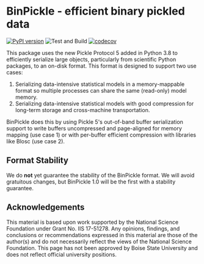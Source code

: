 # BinPickle - efficient binary pickled data

[![PyPI version](https://badge.fury.io/py/binpickle.svg)](https://badge.fury.io/py/binpickle)
![Test and Build](https://github.com/lenskit/binpickle/workflows/Test%20and%20Package/badge.svg)
[![codecov](https://codecov.io/gh/lenskit/binpickle/branch/master/graph/badge.svg)](https://codecov.io/gh/lenskit/binpickle)

This package uses the new Pickle Protocol 5 added in Python 3.8 to efficiently
serialize large objects, particularly from scientific Python packages, to an
on-disk format.  This format is designed to support two use cases:

1.  Serializing data-intensive statistical models in a memory-mappable format so
    multiple processes can share the same (read-only) model memory.
2.  Serializing data-intensive statistical models with good compression for long-term
    storage and cross-machine transportation.

BinPickle does this by using Pickle 5's out-of-band buffer serialization support to
write buffers uncompressed and page-aligned for memory mapping (use case 1) or with
per-buffer efficient compression with libraries like Blosc (use case 2).

## Format Stability

We do **not** yet guarantee the stability of the BinPickle format.  We will avoid gratuitous changes,
but BinPickle 1.0 will be the first with a stability guarantee.

## Acknowledgements

This material is based upon work supported by the National Science Foundation under
Grant No. IIS 17-51278. Any opinions, findings, and conclusions or recommendations
expressed in this material are those of the author(s) and do not necessarily reflect
the views of the National Science Foundation.  This page has not been approved by
Boise State University and does not reflect official university positions.
